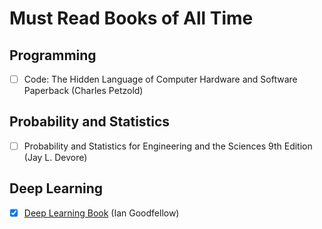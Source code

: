 # Must Read Books of All Time

## Programming

* [ ]  Code: The Hidden Language of Computer Hardware and Software Paperback (Charles Petzold)


## Probability and Statistics

* [ ]  Probability and Statistics for Engineering and the Sciences 9th Edition (Jay L. Devore)

## Deep Learning

* [x] [Deep Learning Book](https://www.deeplearningbook.org/) (Ian Goodfellow)
